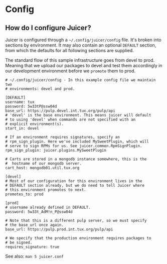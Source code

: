 # Config

## How do I configure Juicer?

Juicer is configured through a `~/.config/juicer/config` file. It's broken into
sections by environment. It may also contain an optional `DEFAULT`
section, from which the defaults for all following sections are
supplied.

The standard flow of this sample infrastructure goes from devel to
prod. Meaning that we upload our packages to devel and test them
accordingly in our development environment before we `promote` them to
prod.

    # ~/.config/juicer/config - In this example config file we maintain two
    # environments: devel and prod.

    [DEFAULT]
    username: tux
    password: 5w33tP@ssw04d
    base_url: https://pulp.devel.int.tux.org/pulp/api
    # 'devel' is the base environment. This means juicer will default
    # to using 'devel' when commands are not specified with an
    # explicit environment(s).
    start_in: devel

    # If an environment requires signatures, specify an
    # rpm_sign_plugin. Here we've included MySweetPlugin, which will
    # serve to sign RPMs for us. See juicer.common.RpmSignPlugin.
    rpm_sign_plugin: juicer.plugins.MySweetPlugin

    # Carts are stored in a mongodb instance somewhere, this is the
    #  hostname of our mongodb server.
    cart_host: mongodb01.util.tux.org

    [devel]
    # Most of our configuration for this environment lives in the
    # DEFAULT section already, but we do need to tell Juicer where
    # this environment promotes to next.
    promotes_to: prod

    [prod]
    # username already defined in DEFAULT.
    password: 5w33t_AdM!n_P@ssw04d

    # Note that this is a different pulp server, so we must specify
    # the base_url once again.
    base_url: https://pulp.prod.int.tux.org/pulp/api

    # We specify that the production environment requires packages to
    # be signed.
    requires_signature: true

See also: `man 5 juicer.conf`
